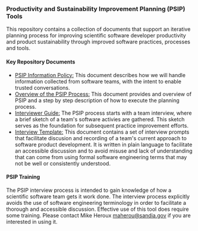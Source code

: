 ### Productivity and Sustainability Improvement Planning (PSIP) Tools

This repository contains a collection of documents that support an iterative planning process for improving scientific software developer productivity and product sustainability through improved software practices, processes and tools.  

#### Key Repository Documents

- [PSIP Information Policy:](PSIPInformationPolicy.md) This document describes how we will handle information collected from software teams, with the intent to enable trusted conversations.
- [Overview of the PSIP Process:](PSIP-Overview.md) This document provides and overview of PSIP and a step by step description of how to execute the planning process.
- [Interviewer Guide:](SoftwareTeamInterviewerGuide.md) The PSIP process starts with a team interview, where a brief sketch of a team's software activies are gathered.  This sketch serves as the foundation for subsequent practice improvement efforts.
- [Interview Template:](SoftwareTeamInterviewTemplate.md) This document contains a set of interview prompts that facilitate discusion and recording of a team's current approach to software product development.  It is written in plain language to facilitate an accessible discussion and to avoid misuse and lack of understanding that can come from using formal software engineering terms that may not be well or consistently understood.

#### PSIP Training

The PSIP interview process is intended to gain knowledge of how a scientific software team gets it work done.  The interview process explicitly avoids the use of software engineering terminology in order to facilitate a thorough and accessible discussion.  Effective use of this tool does require some training.  Please contact Mike Heroux <maherou@sandia.gov> if you are interested in using it.
